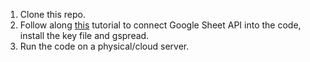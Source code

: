 1. Clone this repo.
2. Follow along [this](https://www.youtube.com/watch?v=bu5wXjz2KvU) tutorial to connect Google Sheet API into the code, install the key file and gspread.
3. Run the code on a physical/cloud server. 
